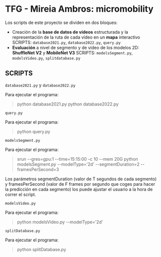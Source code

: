 TFG - Mireia Ambros: micromobility
===================================================
Los scripts de este proyecto se dividen en dos bloques:
* Creación de la **base de datos de vídeos** estructurada y la representación de la ruta de cada vídeo en un **mapa** interactivo
SCRIPTS: `database2021.py`, `database2022.py`, `query.py`
* **Evaluación** a nivel de segmento y de vídeo de los modelos 2D: **ShuffleNet V2** y **MobileNet V3**
SCRIPTS: `modelsSegment.py`, `modelsVideo.py`, `splitdatabase.py`

SCRIPTS
-------

`database2021.py` y `database2022.py`

Para ejecutar el programa: 
>python database2021.py
>python database2022.py

`query.py`

Para ejecutar el programa: 
>python query.py

`modelsSegment.py`

Para ejecutar el programa: 
>srun --gres=gpu:1 --time=15:15:00 -c 10 --mem 20G python modelsSegment.py --modelType='2d' --segmentDuration=2 --framesPerSecond=3
>
Los parámetros segmentDuration (valor de T segundos de cada segmento) y framesPerSecond (valor de F frames por segundo que coges para hacer la predicción en cada segmento) los puede ajustar el usuario a la hora de correr el script.

`modelsVideo.py`

Para ejecutar el programa: 
>python modelsVideo.py --modelType='2d'

`splitDatabase.py`

Para ejecutar el programa: 
>python splitDatabase.py